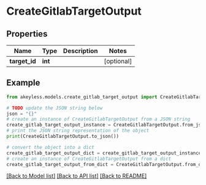 # CreateGitlabTargetOutput


## Properties

Name | Type | Description | Notes
------------ | ------------- | ------------- | -------------
**target_id** | **int** |  | [optional] 

## Example

```python
from akeyless.models.create_gitlab_target_output import CreateGitlabTargetOutput

# TODO update the JSON string below
json = "{}"
# create an instance of CreateGitlabTargetOutput from a JSON string
create_gitlab_target_output_instance = CreateGitlabTargetOutput.from_json(json)
# print the JSON string representation of the object
print(CreateGitlabTargetOutput.to_json())

# convert the object into a dict
create_gitlab_target_output_dict = create_gitlab_target_output_instance.to_dict()
# create an instance of CreateGitlabTargetOutput from a dict
create_gitlab_target_output_from_dict = CreateGitlabTargetOutput.from_dict(create_gitlab_target_output_dict)
```
[[Back to Model list]](../README.md#documentation-for-models) [[Back to API list]](../README.md#documentation-for-api-endpoints) [[Back to README]](../README.md)


